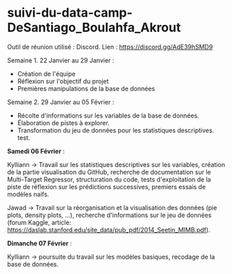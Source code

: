 # suivi-du-data-camp-DeSantiago_Boulahfa_Akrout

Outil de réunion utilisé : Discord.
Lien : https://discord.gg/AdE39hSMD9

Semaine 1. 22 Janvier au 29 Janvier :
- Création de l'équipe
- Réflexion sur l'objectif du projet
- Premières manipulations de la base de données

Semaine 2. 29 Janvier au 05 Février :
- Récolte d'informations sur les variables de la base de données.
- Élaboration de pistes à explorer.
- Transformation du jeu de données pour les statistiques descriptives.
test.

**Samedi 06 Février** :

Kylliann -> Travail sur les statistiques descriptives sur les variables, création de la partie visualisation du GitHub, recherche de documentation sur le Multi-Target Regressor, structuration du code, tests d'exploitation de la piste de réflexion sur les prédictions successives, premiers essais de modèles naifs.

Jawad -> Travail sur la réorganisation et la visualisation des données (pie plots, density plots, ...), recherche d'informations sur le jeu de données (forum Kaggle, article: https://daslab.stanford.edu/site_data/pub_pdf/2014_Seetin_MIMB.pdf).

**Dimanche 07 Février** :

Kylliann -> poursuite du travail sur les modèles basiques, recodage de la base de données.